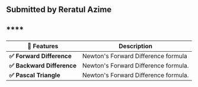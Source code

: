 




## **Submitted by Reratul Azime**

## ****
|  🎯 **Features**     | Description         |
|---------------|---------------------|
| **✅  Forward Difference** | Newton's Forward Difference formula |
| **✅  Backward Difference**  | Newton's Forward Difference formula. |
| **✅  Pascal Triangle**  | Newton's Forward Difference formula. |

